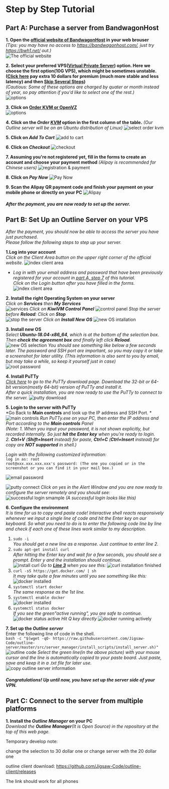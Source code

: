 # Step by Step Tutorial
## Part A: Purchase a server from BandwagonHost
  **1. Open the [official website of BandwagonHost](https://bwh1.net/) in your web brouser**  
  *(Tips: you may have no access to https://bandwagonhost.com/, just try https://bwh1.net/ out.)*    
  ![The official website](pictures/bwh-index.png)   

  **2. Select your preferred VPS([Virtual Private Server](https://en.wikipedia.org/wiki/Virtual_private_server)) option. Here we choose the first option(10G VPS), which might be sometimes unstable.([Click here](https://bwh1.net/aff.php?aff=544&pid=56) pay extra 10 dollars for premium (much more stable and less latency) and then [Skip Several Steps](#add-to-cart))**   
  *(Cautious: Some of these options are charged by quater or month instead of year, so pay attention if you'd like to select one of the rest.)*   
   ![options](pictures/bwh-options-1.png)  

  **3. Click on [Order KVM or OpenVZ](https://bwh1.net/vps-hosting.php)**  
   ![options](pictures/bwh-options-2.png)  

  **4. Click on the *Order [KVM](https://www.linux-kvm.org/page/Main_Page)* option in the first column of the table.**  *(Our Outline server will be on an Ubuntu distribution of Linux)*
   ![select order kvm](pictures/order-kvm-1.png)  
 
  **5. <a id="add-to-cart"/>Click on *Add To Cart***
   ![add to cart](pictures/add-to-cart.png)   

  **6. Click on *Checkout***
   ![checkout](pictures/checkout.png)  

  **7. <a id="register"></a>Assuming you're not registered yet, fill in the forms to create an account and choose your payment method** *(Alipay is recommended for Chinese users)*
   ![registration & payment](pictures/register-pay-1.png)   

  **8. Click on *Pay Now***
  ![Pay Now](pictures/pay-now-1.png)  

  **9. Scan the Alipay QR payment code and finish your payment on your mobile phone or directly on your PC**
  ![Alipay](pictures/alipay.png)
#### *After the payment, you are now ready to set up the server.*



## Part B: Set Up an Outline Server on your VPS   
  *After the payment, you should now be able to access the server you have just purchased.*  
  *Please follow the following steps to step up your server.* 
   
 **1.Log into your account**   
 *Click on the *Client Area* button on the upper right corner of the official website.*
  ![index client area](pictures/bwh-index-1.png)
 * *Log in with your email address and password that have been previously registered for your account in [<u>part A, step 7</u>](#register) of this tutorial.*  
 *Click on the Login button after you have filled in the forms.*
  ![index client area](pictures/client-area-1.png)  

  **2. Install the right Operating System on your server**  
  *Click on **Services** then **My Services***  
  ![services](pictures/services.png)
  *Click on **KiwiVM Control Panel***
  ![control panel](pictures/control-panel-1.png)
  *Stop the server before **Reload**: Click on **Stop***  
  ![stop the server](pictures/stop-server.png)
  *Click on **Install New OS***
  ![new OS intallation](pictures/install-new-os.png)
   
  **3. Install new OS**  
  *Select **Ubuntu-18.04-x86_64**, which is at the bottom of the selection box. Then **check the agreement box** and finally left click **Reload**.*  
  ![new OS selection](pictures/install-new-os-1.png)
  *You should see something like below a few seconds later. The password and SSH port are important, so you may copy it or take a screenshot for later utility. (This information is also sent to you by email, but may take a while, so keep it yourself just in case)*<a id="root-password"></a>  
  ![root password](pictures/root-password.png)

  **4. Install PuTTy**  
  *[Click here](https://www.chiark.greenend.org.uk/~sgtatham/putty/latest.html) to go to the PuTTy download page. Download the 32-bit or 64-bit version(mostly 64-bit) version of PuTTy and install it.*  
  *After a quick installation, you are now ready to use the PuTTy to connect to the server.*
  ![putty download](pictures/putty-download.png)

  **5. Login to the server with PuTTy**  
  *Go Back to **Main controls** and look up the IP address and SSH Port. *
  ![main controls](pictures/main-controls.png)
  *Run PuTTy.exe on your PC, then enter the IP address and Port according to the **Main controls** Panel*
  *<br> (Note: 1. When you input your password, it is not shown explicitly, but recorded internally. So just **hit the Enter key** when you're ready to login.<br>2. **Ctrl+V** (**Shift+Insert** instead) for paste, **Ctrl+C** (**Ctrl+Insert** instead) for copy are **NOT supported** in shell.)*  

  *Login with the following customized information:*  
  `log in as: root`  
  `root@xxx.xxx.xxx.xxx's password: (The one you copied or in the screenshot or you can find it in your mail box.)`  

  ![email password](pictures/email-password.png)  

  ![putty connect](pictures/putty-info.png)
  *Click on yes in the Alert Window and you are now ready to configure the server remotely and you should see:*  
  ![successful login smample](pictures/successful-login.jpg)
  *(A successful login looks like this)*

  **6. Configure the environment**  
  *It is time for us to copy and paste code! Interactive shell reacts responsively whenever we input a single line of code and hit the Enter key on our keyboard.
   So what you need to do is to enter the following code line by line and check if each one of these lines work similar to my description.*
  1. `sudo -i`   
  *You should get a new line as a response. Just continue to enter line 2.*
  2. `sudo apt-get install curl`   
  *After hitting the Enter key and wait for a few seconds, you should see a prompt. Enter y and the installation should continue.*  
  ![install curl](pictures/curl-install.png)
  *Go to **[Line 3](#code-line-3)** when you see this:*
  ![curl installation finished](pictures/install-curl-done.png)
  3. <a id="code-line-3"/>`curl -sS https://get.docker.com/ | sh`  
  *It may take quite a few minutes until you see something like this:*
  ![docker installed](pictures/docker-installed.png) 
  4. `systemctl start docker`  
  *The same response as the 1st line.*
  5. `systemctl enable docker`  
  ![docker installed](pictures/enable-docker.png)
  6. `systemctl status docker`  
  *If you see the green"active running", you are safe to continue.*
  ![docker status active](pictures/docker-status.png)
  *Hit Q key directly*
  ![docker running actively](pictures/docker-status-1.png) 
  
  **7. Set up the *Outline server***  
  Enter the following line of code in the shell.  
  `bash -c "$(wget -qO- https://raw.githubusercontent.com/Jigsaw-Code/outline-server/master/src/server_manager/install_scripts/install_server.sh)"`
  ![outline code](pictures/install-outline-done.png)
  *Select the green line(in the above picture) with your mouse cursor and the line is automatically copied to your paste board. Just paste, save and keep it in a .txt file for later use.*  
  ![copy outline server information](pictures/copy-outline-code.png)  
#### *Congratulations! Up until now, you have set up the server side of your VPN.*

## Part C: Connect to the server from multiple platforms
  
  **1. Install the *Outline Manager* on your PC**  
  *Download the **Outline Manager**(It is Open Source) in the repository at the top of this web page.*









Temporary develop note:

change the selection to 30 dollar one or change server with the 20 dollar one

outline client download:
https://github.com/Jigsaw-Code/outline-client/releases

The link should work for all phones